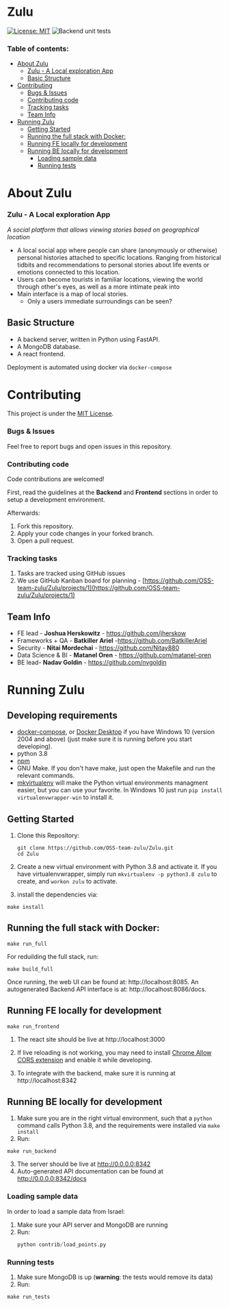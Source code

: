 
# Zulu
[![License: MIT](https://img.shields.io/badge/License-MIT-yellow.svg)](https://opensource.org/licenses/MIT)             ![Backend unit tests](https://github.com/OSS-team-zulu/Zulu/workflows/Backend%20unit%20tests/badge.svg?branch=master)

### Table of contents:
- [About Zulu](#about-zulu)
    + [Zulu - A Local exploration App](#zulu---a-local-exploration-app)
  * [Basic Structure](#basic-structure)
- [Contributing](#contributing)
    + [Bugs & Issues](#bugs---issues)
    + [Contributing code](#contributing-code)
    + [Tracking tasks](#tracking-tasks)
  * [Team Info](#team-info)
- [Running Zulu](#running-zulu)
  * [Getting Started](#getting-started)
  * [Running the full stack with Docker:](#running-the-full-stack-with-docker-)
  * [Running FE locally for development](#running-fe-locally-for-development)
  * [Running BE locally for development](#running-be-locally-for-development)
    + [Loading sample data](#loading-sample-data)
    + [Running tests](#running-tests)

# About Zulu

### Zulu - A Local exploration App

*A social platform that allows viewing stories based on geographical location*

 - A local social app where people can share (anonymously or otherwise) personal histories attached to specific locations. Ranging from historical tidbits and recommendations to personal stories about life events or emotions connected to this location.
 - Users can become tourists in familiar locations, viewing the world through other's eyes, as well as a more intimate peak into
 - Main interface is a map of local stories.
	 - Only a users immediate surroundings can be seen?


## Basic Structure

* A backend server, written in Python using FastAPI.
* A MongoDB database.
* A react frontend.

Deployment is automated using docker via `docker-compose`


# Contributing
This project is under the [MIT License](./LICENSE.md).

### Bugs & Issues
Feel free to report bugs and open issues in this repository.

### Contributing code
Code contributions are welcomed!

First, read the guidelines at the **Backend** and **Frontend** sections in order to setup a development environment.

Afterwards:
1. Fork this repository.
2. Apply your code changes in your forked branch.
3. Open a pull request.

### Tracking tasks
1. Tasks are tracked using GitHub issues
2. We use GitHub Kanban board for planning - [https://github.com/OSS-team-zulu/Zulu/projects/1](https://github.com/OSS-team-zulu/Zulu/projects/1)

## Team Info

 - FE lead - **Joshua Herskowitz** -  https://github.com/jherskow
 - Frameworks + QA  - **Batkiller Ariel** -https://github.com/BatkillerAriel
 - Security - **Nitai Mordechai** - https://github.com/Nitay880
 - Data Science & BI - **Matanel Oren** - https://github.com/matanel-oren
 - BE lead- **Nadav Goldin** - https://github.com/nvgoldin

# Running Zulu

## Developing requirements

 - [docker-compose](https://docs.docker.com/compose/install/), or [Docker Desktop](https://docs.docker.com/docker-for-windows/install/) if you have Windows 10 (version 2004 and above) (just make sure it is running before you start developing).
 - python 3.8
 - [npm](https://nodejs.org/en/download/)
 - GNU Make. If you don't have make, just open the Makefile and run the relevant commands.
 - [mkvirtualenv](https://virtualenvwrapper.readthedocs.io/en/latest/install.html) will make the Python virtual environments managment easier, but you can use your favorite. In Windows 10 just run ```pip install virtualenvwrapper-win``` to install it.

## Getting Started

1. Clone this Repository:
	```shell
	git clone https://github.com/OSS-team-zulu/Zulu.git
	cd Zulu
	```
2. Create a new virtual environment with Python 3.8 and activate it. If you have virtualenvwrapper, simply run ```mkvirtualenv -p python3.8 zulu``` to create, and ```workon zulu``` to activate.

3. install the dependencies via:
  ```shell
  make install
  ```

## Running the full stack with Docker:
```shell
make run_full
```
For reduilding the full stack, run:
```shell
make build_full
```
Once running, the web UI can be found at: http://localhost:8085.
An autogenerated Backend API interface is at: http://localhost:8086/docs.

## Running FE locally for development
```shell
make run_frontend
```

1. The react site should be live at http://localhost:3000

2. If live reloading is not working, you may need to install [Chrome Allow CORS extension](https://mybrowseraddon.com/access-control-allow-origin.html) and
   enable it while developing.

3. To integrate with the backend, make sure it is running at http://localhost:8342


## Running BE locally for development

1. Make sure you are in the right virtual environment, such that a ```python``` command calls Python 3.8, and the requirements were installed via ```make install```
2. Run:
  ```shell
  make run_backend
  ```
3. The server should be live at http://0.0.0.0:8342
4. Auto-generated API documentation can be found at  http://0.0.0.0:8342/docs

### Loading sample data
In order to load a sample data from Israel:
1. Make sure your API server and MongoDB are running
2. Run:
	```python
	python contrib/load_points.py
	```

### Running tests
1. Make sure MongoDB is up (**warning**: the tests would remove its data)
2. Run:
  ```shell
  make run_tests
  ```
